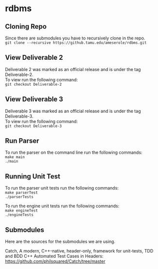 # rdbms

## Cloning Repo
Since there are submodules you have to recursively clone in the repo.  
`git clone --recursive https://github.tamu.edu/ameserole/rdbms.git`  

## View Deliverable 2  
Deliverable 2 was marked as an official release and is under the tag Deliverable-2.  
To view run the following command:  
`git checkout Deliverable-2`  

## View Deliverable 3  
Deliverable 3 was marked as an official release and is under the tag Deliverable-3.  
To view run the following command:  
`git checkout Deliverable-3`

## Run Parser  
To run the parser on the command line run the following commands:  
`make main`  
`./main`

## Running Unit Test
To run the parser unit tests run the following commands:  
`make parserTest`  
`./parserTests`  
  
To run the engine unit tests run the following commands:  
`make engineTest`  
`./engineTests`  

## Submodules
Here are the sources for the submodules we are using.

Catch, A modern, C++-native, header-only, framework for unit-tests, TDD and BDD C++ Automated Test Cases in Headers:   https://github.com/philsquared/Catch/tree/master
